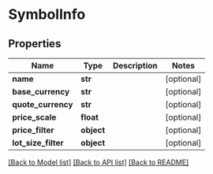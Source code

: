 # SymbolInfo

## Properties
Name | Type | Description | Notes
------------ | ------------- | ------------- | -------------
**name** | **str** |  | [optional] 
**base_currency** | **str** |  | [optional] 
**quote_currency** | **str** |  | [optional] 
**price_scale** | **float** |  | [optional] 
**price_filter** | **object** |  | [optional] 
**lot_size_filter** | **object** |  | [optional] 

[[Back to Model list]](../README.md#documentation-for-models) [[Back to API list]](../README.md#documentation-for-api-endpoints) [[Back to README]](../README.md)


